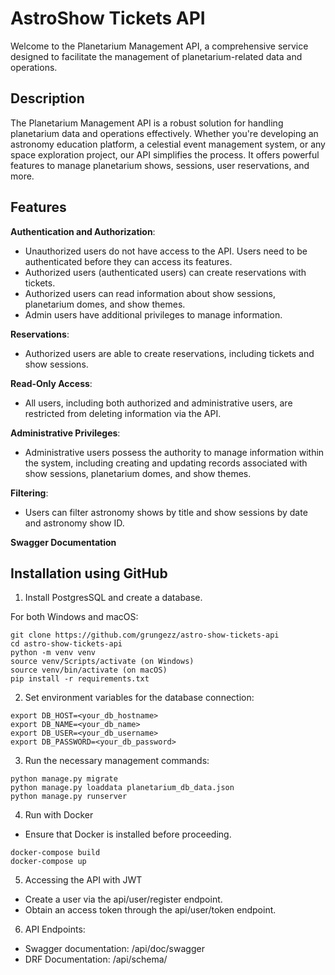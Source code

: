 # AstroShow Tickets API

Welcome to the Planetarium Management API, a comprehensive service designed to facilitate the management of planetarium-related data and operations.
## Description
The Planetarium Management API is a robust solution for handling planetarium data and operations effectively. Whether you're developing an astronomy education platform, a celestial event management system, or any space exploration project, our API simplifies the process. It offers powerful features to manage planetarium shows, sessions, user reservations, and more.

## Features

**Authentication and Authorization**:

* Unauthorized users do not have access to the API. Users need to be authenticated before they can access its features.
* Authorized users (authenticated users) can create reservations with tickets.
* Authorized users can read information about show sessions, planetarium domes, and show themes.
* Admin users have additional privileges to manage information.

**Reservations**:

* Authorized users are able to create reservations, including tickets and show sessions.

**Read-Only Access**:

* All users, including both authorized and administrative users, are restricted from deleting information via the API.

**Administrative Privileges**:

* Administrative users possess the authority to manage information within the system, including creating and updating records associated with show sessions, planetarium domes, and show themes.

**Filtering**:
* Users can filter astronomy shows by title and show sessions by date and astronomy show ID.

**Swagger Documentation**


## Installation using GitHub

1. Install PostgresSQL and create a database.

For both Windows and macOS:

```shell
git clone https://github.com/grungezz/astro-show-tickets-api
cd astro-show-tickets-api
python -m venv venv
source venv/Scripts/activate (on Windows)
source venv/bin/activate (on macOS)
pip install -r requirements.txt
```

2. Set environment variables for the database connection:
```shell
export DB_HOST=<your_db_hostname>
export DB_NAME=<your_db_name>
export DB_USER=<your_db_username>
export DB_PASSWORD=<your_db_password>
```

3. Run the necessary management commands:
```shell
python manage.py migrate
python manage.py loaddata planetarium_db_data.json
python manage.py runserver
```

4. Run with Docker

* Ensure that Docker is installed before proceeding.

```shell
docker-compose build
docker-compose up
```

5. Accessing the API with JWT
* Create a user via the api/user/register endpoint.
* Obtain an access token through the api/user/token endpoint.

6. API Endpoints:
* Swagger documentation: /api/doc/swagger
* DRF Documentation: /api/schema/
